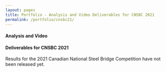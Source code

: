 ```yaml
---
layout: pages
title: Portfolio - Analysis and Video Deliverables for CNSBC 2021
permalink: /portfolio/cnsbc21/
---
```


#### Analysis and Video
#### Deliverables for CNSBC 2021
Results for the 2021 Canadian National Steel Bridge Competition have not been released yet.

